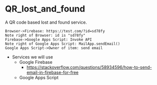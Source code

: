 # QR_lost_and_found
A QR code based lost and found service.
```sequence
Browser->Firebase: https://test.com/?id=sd78fy
Note right of Browser: id is "sd78fy"
Firebase->Google Apps Script: Invoke API
Note right of Google Apps Script: MailApp.sendEmail()
Google Apps Script->Owner of item: send email
```
- Services we will use
    - Google Firebase
        - https://stackoverflow.com/questions/58934596/how-to-send-email-in-firebase-for-free
    - Google Apps Script